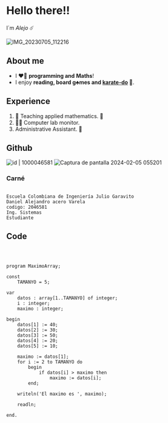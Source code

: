 # Hello there!! 
I´m *Alejo* ☄️


![IMG_20230705_112216](https://github.com/AlejoCNYT/cvds-lab1-Lab01/assets/89206637/bd8d5e44-370f-443f-8adc-dba9131bad93)

## About me

-   I ❤️‍🔥 **programming and** **Maths**!
-   I enjoy **reading, board g♣️mes and [karate-do](https://es.wikipedia.org/wiki/Karate) 🦖**. 

## Experience

1. 🧮 Teaching applied mathematics. 🏰
2. 👨‍💻 Computer lab monitor. 
3. Administrative Assistant. 💱

## Github

![id | 1000046581](https://github.com/AlejoCNYT/cvds-lab1-Lab01/assets/89206637/9faab0fc-ec3d-424e-a626-181bdb49be38)
![Captura de pantalla 2024-02-05 055201](https://github.com/AlejoCNYT/cvds-lab1-Lab01/assets/89206637/5fe82a16-e65a-4bb0-a2ae-255586461058)

### Carné

```

Escuela Colombiana de Ingeniería Julio Garavito 
Daniel Alejandro acero Varela
codigo: 2046581
Ing. Sistemas
Estudiante

```

## Code 

```



program MaximoArray;

const
    TAMANYO = 5;
    
var
    datos : array[1..TAMANYO] of integer;
    i : integer;
    maximo : integer;
    
begin
    datos[1] := 40;
    datos[2] := 30;
    datos[3] := 50;
    datos[4] := 20;
    datos[5] := 10;
    
    maximo := datos[1];
    for i := 2 to TAMANYO do
        begin
            if datos[i] > maximo then
                maximo := datos[i];
        end;
        
    writeln('El maximo es ', maximo);
            
    readln;
    
end.


```
